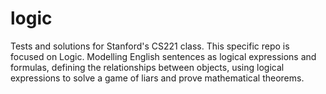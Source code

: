 # logic
Tests and solutions for Stanford's CS221 class. This specific repo is focused on Logic.
Modelling English sentences as logical expressions and formulas, defining the relationships between objects, using logical expressions to solve a game of liars and prove mathematical theorems.
